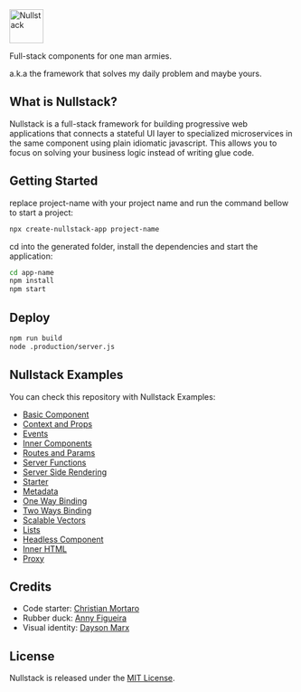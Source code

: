 <img src='https://raw.githubusercontent.com/nullstack/nullstack/master/nullstack.png' height='60' alt='Nullstack'>

Full-stack components for one man armies.

a.k.a the framework that solves my daily problem and maybe yours.

## What is Nullstack?

Nullstack is a full-stack framework for building progressive web applications that connects a stateful UI layer to specialized microservices in the same component using plain idiomatic javascript. This allows you to focus on solving your business logic instead of writing glue code.

## Getting Started

replace project-name with your project name and run the command bellow to start a project: 

```sh
npx create-nullstack-app project-name
```

cd into the generated folder, install the dependencies and start the application:

```sh
cd app-name
npm install
npm start
```

## Deploy

```sh
npm run build
node .production/server.js
```

## Nullstack Examples

You can check this repository with Nullstack Examples:

* [Basic Component](https://github.com/nullstack/nullstack-examples/blob/master/src/01_BasicComponent.njs)
* [Context and Props](https://github.com/nullstack/nullstack-examples/blob/master/src/02_ContextAndProps.njs)
* [Events](https://github.com/nullstack/nullstack-examples/blob/master/src/03_Events.njs)
* [Inner Components](https://github.com/nullstack/nullstack-examples/blob/master/src/04_InnerComponents.njs)
* [Routes and Params](https://github.com/nullstack/nullstack-examples/blob/master/src/05_RoutesAndParams.njs)
* [Server Functions](https://github.com/nullstack/nullstack-examples/blob/master/src/06_ServerFunctions.njs)
* [Server Side Rendering](https://github.com/nullstack/nullstack-examples/blob/master/src/07_ServerSideRendering.njs)
* [Starter](https://github.com/nullstack/nullstack-examples/blob/master/src/08_Starter.njs)
* [Metadata](https://github.com/nullstack/nullstack-examples/blob/master/src/09_Metadata.njs)
* [One Way Binding](https://github.com/nullstack/nullstack-examples/blob/master/src/10_OneWayBinding.njs)
* [Two Ways Binding](https://github.com/nullstack/nullstack-examples/blob/master/src/11_TwoWaysBinding.njs)
* [Scalable Vectors](https://github.com/nullstack/nullstack-examples/blob/master/src/12_ScalableVectors.njs)
* [Lists](https://github.com/nullstack/nullstack-examples/blob/master/src/13_Lists.njs)
* [Headless Component](https://github.com/nullstack/nullstack-examples/blob/master/src/14_HeadlessComponent.njs)
* [Inner HTML](https://github.com/nullstack/nullstack-examples/blob/master/src/15_InnerHTML.njs)
* [Proxy](https://github.com/nullstack/nullstack-examples/blob/master/src/16_Proxy.njs)

## Credits

* Code starter: [Christian Mortaro](https://github.com/Mortaro)
* Rubber duck: [Anny Figueira](https://github.com/AnnyFigueira)
* Visual identity: [Dayson Marx](https://www.instagram.com/daysonmarx)

## License

Nullstack is released under the [MIT License](https://opensource.org/licenses/MIT).
